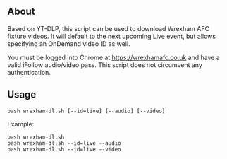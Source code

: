 About
-----
Based on YT-DLP, this script can be used to download Wrexham AFC fixture videos. It will default to the next upcoming Live event, but allows specifying an OnDemand video ID as well.

You must be logged into Chrome at https://wrexhamafc.co.uk and have a valid iFollow audio/video pass. This script does not circumvent any authentication. 

Usage
-----
```
bash wrexham-dl.sh [--id=live] [--audio] [--video]
```

Example:
```
bash wrexham-dl.sh
bash wrexham-dl.sh --id=live --audio
bash wrexham-dl.sh --id=live --video
```